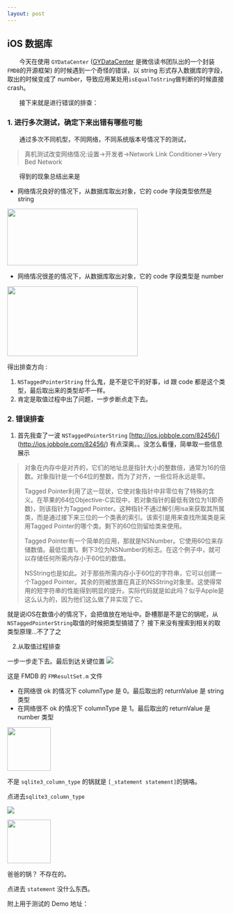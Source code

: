 ```yaml
---
layout: post
---
```


## iOS 数据库

&nbsp;&nbsp;&nbsp;&nbsp;&nbsp;&nbsp; 今天在使用 `GYDataCenter` ([GYDataCenter]() 是微信读书团队出的一个封装`FMDB`的开源框架) 的时候遇到一个奇怪的错误，以 string 形式存入数据库的字段，取出的时候变成了 number，导致应用某处用`isEqualToString`做判断的时候直接 crash。

&nbsp;&nbsp;&nbsp;&nbsp;&nbsp;&nbsp; 接下来就是进行错误的排查：

### 1. 进行多次测试，确定下来出错有哪些可能
&nbsp;&nbsp;&nbsp;&nbsp;&nbsp;&nbsp; 通过多次不同机型，不同网络，不同系统版本号情况下的测试，

> 真机测试改变网络情况:设置->开发者->Network Link Conditioner->Very Bed Network


&nbsp;&nbsp;&nbsp;&nbsp;&nbsp;&nbsp; 得到的现象总结出来是


* 网络情况良好的情况下，从数据库取出对象，它的 code 字段类型依然是 string

<!-- <div align = center> -->
<img src = 'http://owlvwomsh.bkt.clouddn.com/E37AAD79-A5B7-4C03-AB73-308AC4DFADCF.png' width = '300' height = '130'>
<!-- </div> -->

* 网络情况很差的情况下，从数据库取出对象，它的 code 字段类型是 number
<img src = 'http://owlvwomsh.bkt.clouddn.com/code.png' width = '300' height = '160'>


得出排查方向 :

1. `NSTaggedPointerString` 什么鬼，是不是它干的好事，id 跟 code 都是这个类型，最后取出来的类型却不一样。
2. 肯定是取值过程中出了问题，一步步断点走下去。

### 2. 错误排查

1. 首先我查了一波 `NSTaggedPointerString` [http://ios.jobbole.com/82456/]
(http://ios.jobbole.com/82456/) 有点深奥。。没怎么看懂，简单取一些信息展示
  
> 对象在内存中是对齐的，它们的地址总是指针大小的整数倍，通常为16的倍数。对象指针是一个64位的整数，而为了对齐，一些位将永远是零。
> 
> Tagged Pointer利用了这一现状，它使对象指针中非零位有了特殊的含义。在苹果的64位Objective-C实现中，若对象指针的最低有效位为1(即奇数)，则该指针为Tagged Pointer。这种指针不通过解引用isa来获取其所属类，而是通过接下来三位的一个类表的索引。该索引是用来查找所属类是采用Tagged Pointer的哪个类。剩下的60位则留给类来使用。
> 
> Tagged Pointer有一个简单的应用，那就是NSNumber。它使用60位来存储数值。最低位置1。剩下3位为NSNumber的标志。在这个例子中，就可以存储任何所需内存小于60位的数值。
>
>NSString也是如此。对于那些所需内存小于60位的字符串，它可以创建一个Tagged Pointer。其余的则被放置在真正的NSString对象里。这使得常用的短字符串的性能得到明显的提升。实际代码就是如此吗？似乎Apple是这么认为的，因为他们这么做了并实现了它。

就是说iOS在数值小的情况下，会把值放在地址中。卧槽那是不是它的锅呢，从`NSTaggedPointerString`取值的时候把类型搞错了？ 接下来没有搜索到相关的取类型原理...不了了之


&nbsp;&nbsp;&nbsp;2.从取值过程排查
	
一步一步走下去。最后到达关键位置
![](http://owlvwomsh.bkt.clouddn.com/6A0EA14A-13B2-4C9E-B59B-765E31A43E7E.png)

这是 FMDB 的 `FMResultSet.m` 文件

* 在网络很 ok 的情况下 columnType 是 0。最后取出的 returnValue 是 string 类型
* 在网络很不 ok 的情况下 columnType 是 1。最后取出的 returnValue 是 number 类型

<!-- <div align = center> -->
<img src = 'http://owlvwomsh.bkt.clouddn.com/timg.jpeg' width = '100' height = '100'>
<!-- </div> -->


不是 `sqlite3_column_type` 的锅就是 `[_statement statement]`的锅咯。

点进去`sqlite3_column_type`


![](http://owlvwomsh.bkt.clouddn.com/4AC01ACD-A226-41BF-867F-B21E42717E90.png)


<!-- <div align = center> -->
<img src = 'http://owlvwomsh.bkt.clouddn.com/timg.jpeg' width = '100' height = '100'>
<!-- </div> -->

爸爸的锅？ 不存在的。

点进去 `statement` 没什么东西。

附上用于测试的 Demo 地址：

